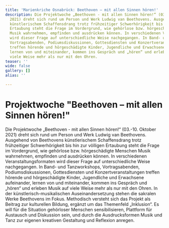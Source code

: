```yaml
---
title: 'Marienkriche Osnabrück: Beethoven – mit allen Sinnen hören!'
description: Die Projektwoche „Beethoven - mit allen Sinnen hören!“ (03.-10. Oktober
  2021) dreht sich rund um Person und Werk Ludwig van Beethovens. Ausgehend von Beethovens
  künstlerischem Schaffensdrang trotz frühzeitiger Schwerhörigkeit bis hin zur völligen
  Ertaubung steht die Frage im Vordergrund, wie gehörlose bzw. hörgeschädigte Menschen
  Musik wahrnehmen, empfinden und ausdrücken können. In verschiedenen Veranstaltungsformaten
  wird dieser Frage auf unterschiedliche Weise nachgegangen. In Band- und Tanzworkshops,
  Vortragsabenden, Podiumsdiskussionen, Gottesdiensten und Konzertveranstaltungen
  treffen hörende und hörgeschädigte Kinder, Jugendliche und Erwachsene aufeinander,
  lernen von und miteinander, kommen ins Gespräch und „hören“ und erleben Musik auf
  viele Weise mehr als nur mit den Ohren.
teaser: ''
wide: false
gallery: []
alias: ''

---
```

# Projektwoche "Beethoven – mit allen Sinnen hören!"

Die Projektwoche „Beethoven - mit allen Sinnen hören!“ (03.-10. Oktober 2021) dreht sich rund um Person und Werk Ludwig van Beethovens. Ausgehend von Beethovens künstlerischem Schaffensdrang trotz frühzeitiger Schwerhörigkeit bis hin zur völligen Ertaubung steht die Frage im Vordergrund, wie gehörlose bzw. hörgeschädigte Menschen Musik wahrnehmen, empfinden und ausdrücken können. In verschiedenen Veranstaltungsformaten wird dieser Frage auf unterschiedliche Weise nachgegangen. In Band- und Tanzworkshops, Vortragsabenden, Podiumsdiskussionen, Gottesdiensten und Konzertveranstaltungen treffen hörende und hörgeschädigte Kinder, Jugendliche und Erwachsene aufeinander, lernen von und miteinander, kommen ins Gespräch und „hören“ und erleben Musik auf viele Weise mehr als nur mit den Ohren. In der künstlerisch-musikalischen Auseinandersetzung stehen die sakralen Werke Beethovens im Fokus. Methodisch versteht sich das Projekt als Beitrag zur kulturellen Bildung, ergänzt um das Themenfeld „Inklusion“. Es will für die Situation gehörloser Menschen sensibilisieren, Plattform für Austausch und Diskussion sein, und durch die Ausdrucksformen Musik und Tanz zur eigenen kreativen Gestaltung und Reflexion anregen.